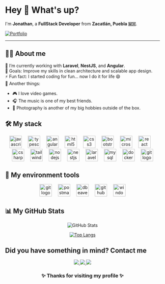 <h1 align="left">Hey 👋 What's up?</h1>

<p align="left">I'm <strong>Jonathan</strong>, a <strong>FullStack Developer</strong> from <strong>Zacatlán, Puebla 🇲🇽</strong>.</p>
<p align="left">
  <a href="https://imjhondev.netlify.app" target="_blank">
    <img src="https://img.shields.io/badge/Visit_my_portfolio_;)-00C853?style=for-the-badge" alt="Portfolio" />
  </a>
</p>


---

<h2 align="left">👨‍💻 About me</h2>

<p align="left">
🌱 I’m currently working with <strong>Laravel</strong>, <strong>NestJS</strong>, and <strong>Angular</strong>.<br>
🎯 Goals: Improve my skills in clean architecture and scalable app design.<br>
⚡ Fun fact: I started coding for fun... now I do it for life 😄 </br>
🎲 Another things:
    <ul>
        <li>🎮 I love video games. </li>
        <li>🎧 The music is one of my best friends.</li>
        <li>📸 Photography is another of my big hobbies outside of the box.</li>
    </ul>
</p>



<h2 align="left">🛠️ My stack</h2>

<div align="center">
  <img src="https://cdn.jsdelivr.net/gh/devicons/devicon/icons/javascript/javascript-original.svg" height="40" alt="javascript logo" />
  <img width="12" />
  <img src="https://cdn.jsdelivr.net/gh/devicons/devicon/icons/typescript/typescript-original.svg" height="40" alt="typescript logo" />
  <img width="12" />
  <img src="https://cdn.jsdelivr.net/gh/devicons/devicon/icons/angular/angular-original.svg" height="40" alt="angular logo" />
  <img width="12" />
  <img src="https://cdn.jsdelivr.net/gh/devicons/devicon/icons/html5/html5-original.svg" height="40" alt="html5 logo" />
  <img width="12" />
  <img src="https://cdn.jsdelivr.net/gh/devicons/devicon/icons/css3/css3-original.svg" height="40" alt="css3 logo" />
  <img width="12" />
  <img src="https://cdn.jsdelivr.net/gh/devicons/devicon/icons/bootstrap/bootstrap-original.svg" height="40" alt="bootstrap logo" />
  <img width="12" />
  <img src="https://cdn.jsdelivr.net/gh/devicons/devicon/icons/microsoftsqlserver/microsoftsqlserver-original.svg" height="40" alt="microsoftsqlserver logo" />
  <img width="12" />
  <img src="https://cdn.jsdelivr.net/gh/devicons/devicon/icons/react/react-original.svg" height="40" alt="react logo" />
  <img width="12" />
  <img src="https://cdn.jsdelivr.net/gh/devicons/devicon/icons/csharp/csharp-original.svg" height="40" alt="csharp logo" />
  <img width="12" />
  <img src="https://cdn.jsdelivr.net/gh/devicons/devicon/icons/tailwindcss/tailwindcss-original.svg" height="40" alt="tailwindcss logo" />
  <img width="12" />
  <img src="https://cdn.jsdelivr.net/gh/devicons/devicon/icons/nodejs/nodejs-original.svg" height="40" alt="nodejs logo" />
  <img width="12" />
  <img src="https://cdn.jsdelivr.net/gh/devicons/devicon/icons/nestjs/nestjs-original.svg" height="40" alt="nestjs logo" />
  <img width="12" />
  <img src="https://cdn.jsdelivr.net/gh/devicons/devicon/icons/laravel/laravel-original.svg" height="40" alt="laravel logo" />
  <img width="12" />
  <img src="https://cdn.jsdelivr.net/gh/devicons/devicon/icons/mysql/mysql-original.svg" height="40" alt="mysql logo" />
  <img width="12" />
  <img src="https://cdn.jsdelivr.net/gh/devicons/devicon/icons/docker/docker-original.svg" height="40" alt="docker logo" />
  <img width="12" />
  <img src="https://cdn.jsdelivr.net/gh/devicons/devicon/icons/git/git-original.svg" height="40" alt="git logo" />
</div>


<h2 align="left">🧰 My environment tools</h2>

<div align="center">
    <img src="https://cdn.jsdelivr.net/gh/devicons/devicon@latest/icons/vscode/vscode-original.svg" height="40" alt="git logo" />
    <img width="12" />
    <img src="https://cdn.jsdelivr.net/gh/devicons/devicon@latest/icons/postman/postman-original.svg" height="40" alt="postman logo" />
    <img width="12" />
    <img src="https://cdn.jsdelivr.net/gh/devicons/devicon@latest/icons/dbeaver/dbeaver-original.svg" height="40" alt="dbeaver logo" />
    <img width="12" />
    <img src="https://cdn.jsdelivr.net/gh/devicons/devicon@latest/icons/github/github-original-wordmark.svg" height="40" alt="github logo" />
    <img width="12" />
    <img src="https://cdn.jsdelivr.net/gh/devicons/devicon@latest/icons/windows11/windows11-original.svg" height="40" alt="windows11 logo" />
</div>

<h2 align="left">📊 My GitHub Stats</h2>

<div align="center">
  
  ![GitHub Stats](https://github-readme-stats.vercel.app/api?username=JhonCODEOWO&show_icons=true&theme=github_dark&hide_border=true&count_private=true)
  
  [![Top Langs](https://github-readme-stats.vercel.app/api/top-langs/?username=JhonCODEOWO&layout=compact&theme=github_dark&hide_border=true)](https://github.com/anuraghazra/github-readme-stats)
  
</div>


## Did you have something in mind? Contact me

<p align="center">
  <a href="mailto:jonathanjuarezvalera@gmail.com">
    <img src="https://img.shields.io/badge/Email-Me-red?style=flat-square&logo=gmail&logoColor=white" />
  </a>
  <a href="https://www.linkedin.com/in/tuusuario/">
    <img src="https://img.shields.io/badge/LinkedIn-Connect-blue?style=flat-square&logo=linkedin&logoColor=white" />
  </a>
  <a href="https://github.com/JhonCODEOWO">
    <img src="https://img.shields.io/badge/GitHub-Follow-black?style=flat-square&logo=github&logoColor=white" />
  </a>
</p>

<h3 align="center">✨ Thanks for visiting my profile ✨</h3>
